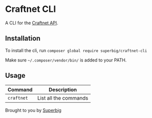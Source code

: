 # Craftnet CLI

A CLI for the [Craftnet API](https://docs.api.craftcms.com/).

## Installation

To install the cli, run `composer global require superbig/craftnet-cli`

Make sure `~/.composer/vendor/bin/` is added to your PATH.

## Usage

|Command|Description|
|---|---|
|`craftnet`|List all the commands|

Brought to you by [Superbig](https://superbig.co)
